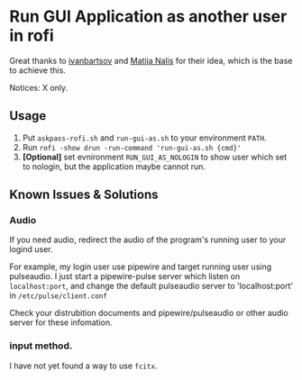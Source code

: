 # Run GUI Application as another user in rofi

Great thanks to [ivanbartsov](https://github.com/davatorium/rofi/issues/584#issuecomment-384555551) and [Matija Nalis](https://unix.stackexchange.com/questions/108784/running-gui-application-as-another-non-root-user/543556#543556) for their idea, which is the base to achieve this.

Notices: X only.

## Usage

1. Put `askpass-rofi.sh` and `run-gui-as.sh` to your environment `PATH`.
2. Run `rofi -show drun -run-command 'run-gui-as.sh {cmd}'`
3. **[Optional]** set evnironment `RUN_GUI_AS_NOLOGIN` to show user which set to nologin, but the application maybe cannot run.

## Known Issues & Solutions

### Audio

If you need audio, redirect the audio of the program's running user to your logind user.

For example, my login user use pipewire and target running user using pulseaudio.
I just start a pipewire-pulse server which listen on `localhost:port`, and change the default pulseaudio server to 'localhost:port' in `/etc/pulse/client.conf`

Check your distrubition documents and pipewire/pulseaudio or other audio server for these infomation.

### input method.

I have not yet found a way to use `fcitx`.